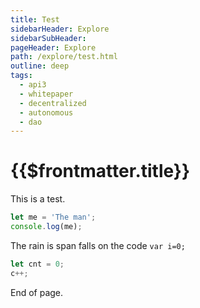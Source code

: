 ```yaml
---
title: Test
sidebarHeader: Explore
sidebarSubHeader:
pageHeader: Explore
path: /explore/test.html
outline: deep
tags:
  - api3
  - whitepaper
  - decentralized
  - autonomous
  - dao
---
```


<PageHeader/>

# {{$frontmatter.title}}

This is a test.

```js
let me = 'The man';
console.log(me);
```

The rain is span falls on the code `var i=0;`

```js
let cnt = 0;
c++;
```

End of page.
